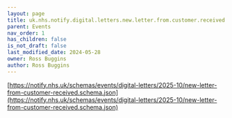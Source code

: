 ```yaml
---
layout: page
title: uk.nhs.notify.digital.letters.new.letter.from.customer.received.v1
parent: Events
nav_order: 1
has_children: false
is_not_draft: false
last_modified_date: 2024-05-28
owner: Ross Buggins
author: Ross Buggins
---
```


[https://notify.nhs.uk/schemas/events/digital-letters/2025-10/new-letter-from-customer-received.schema.json](https://notify.nhs.uk/schemas/events/digital-letters/2025-10/new-letter-from-customer-received.schema.json)
